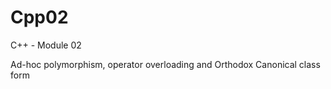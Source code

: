 # Cpp02
C++ - Module 02

Ad-hoc polymorphism, operator overloading
and Orthodox Canonical class form
